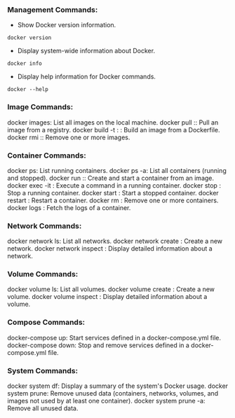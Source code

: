 ### Management Commands:

- Show Docker version information.
```
docker version
```

- Display system-wide information about Docker.
```
docker info
```

- Display help information for Docker commands.
```
docker --help
```

### Image Commands:

docker images: List all images on the local machine.
docker pull <image>:<tag>: Pull an image from a registry.
docker build -t <image>:<tag> <path>: Build an image from a Dockerfile.
docker rmi <image>:<tag>: Remove one or more images.

### Container Commands:

docker ps: List running containers.
docker ps -a: List all containers (running and stopped).
docker run <image>:<tag>: Create and start a container from an image.
docker exec -it <container> <command>: Execute a command in a running container.
docker stop <container>: Stop a running container.
docker start <container>: Start a stopped container.
docker restart <container>: Restart a container.
docker rm <container>: Remove one or more containers.
docker logs <container>: Fetch the logs of a container.

### Network Commands:

docker network ls: List all networks.
docker network create <network>: Create a new network.
docker network inspect <network>: Display detailed information about a network.

### Volume Commands:

docker volume ls: List all volumes.
docker volume create <volume>: Create a new volume.
docker volume inspect <volume>: Display detailed information about a volume.

### Compose Commands:

docker-compose up: Start services defined in a docker-compose.yml file.
docker-compose down: Stop and remove services defined in a docker-compose.yml file.

### System Commands:

docker system df: Display a summary of the system's Docker usage.
docker system prune: Remove unused data (containers, networks, volumes, and images not used by at least one container).
docker system prune -a: Remove all unused data.
